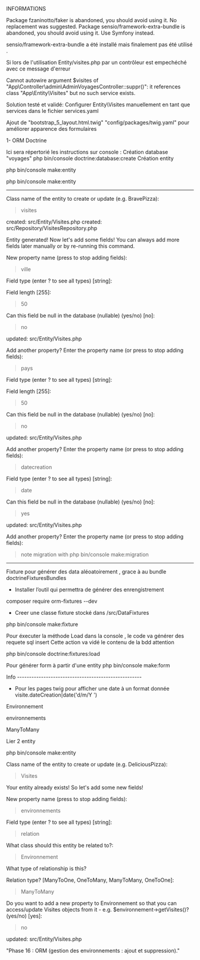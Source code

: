 INFORMATIONS

Package fzaninotto/faker is abandoned, you should avoid using it. No replacement was suggested.
Package sensio/framework-extra-bundle is abandoned, you should avoid using it. Use Symfony instead.

sensio/framework-extra-bundle a été installé mais finalement pas été utilisé .

Si lors de l'utilisation
Entity/visites.php par un contrôleur est empechéché avec ce message d'erreur 

 Cannot autowire argument $visites of "App\Controller\admin\AdminVoyagesController::suppr()": it references class "App\Entity\Visites" but no such service exists.

 Solution testé et validé: Configurer Entity\Visites manuellement en tant que services dans le fichier services.yaml

 Ajout de "bootstrap_5_layout.html.twig"  "config/packages/twig.yaml" pour améliorer apparence des formulaires




1- ORM Doctrine

Ici sera répertorié les instructions sur console : 
Création database "voyages"
php bin/console doctrine:database:create
Création entity 

php bin/console make:entity

php bin/console make:entity

----------------------------------------------------

 Class name of the entity to create or update (e.g. BravePizza):
 > visites

 created: src/Entity/Visites.php
 created: src/Repository/VisitesRepository.php
 
 Entity generated! Now let's add some fields!
 You can always add more fields later manually or by re-running this command.

 New property name (press <return> to stop adding fields):
 > ville

 Field type (enter ? to see all types) [string]:
 >

 Field length [255]:
 > 50

 Can this field be null in the database (nullable) (yes/no) [no]:
 > no

 updated: src/Entity/Visites.php

 Add another property? Enter the property name (or press <return> to stop 
adding fields):
 > pays

 Field type (enter ? to see all types) [string]:
 >

 Field length [255]:
 > 50

 Can this field be null in the database (nullable) (yes/no) [no]:
 > no

 updated: src/Entity/Visites.php

 Add another property? Enter the property name (or press <return> to stop 
adding fields):
 > datecreation

 Field type (enter ? to see all types) [string]:
 > date

 Can this field be null in the database (nullable) (yes/no) [no]:
 > yes

 updated: src/Entity/Visites.php

 Add another property? Enter the property name (or press <return> to stop 
adding fields):
 > note
migration with php bin/console make:migration

-----------------------------------------------------

Fixture pour générer des data aléoatoirement , grace à au bundle doctrineFixturesBundles

- Installer l’outil  qui permettra de générer des enrengistrement 

composer require orm-fixtures --dev

- Creer une classe fixture stocké dans /src/DataFixtures

php bin/console make:fixture

Pour éxecuter la méthode Load dans la console , le code va générer des requete sql insert 
Cette action va vidé le contenu de la bdd attention

php bin/console doctrine:fixtures:load


Pour générer form à partir d'une entity
php bin/console make:form

  

Info ----------------------------------------------------
- Pour les pages twig pour afficher une date à un format donnée 
 visite.dateCreation|date('d/m/Y ')



Environnement

environnements

ManyToMany

Lier 2 entity

php bin/console make:entity

 Class name of the entity to create or update (e.g. DeliciousPizza):
 > Visites

 Your entity already exists! So let's add some new fields!

 New property name (press <return> to stop adding fields):
 > environnements

 Field type (enter ? to see all types) [string]:
 > relation

 What class should this entity be related to?:
 > Environnement

What type of relationship is this?

Relation type? [ManyToOne, OneToMany, ManyToMany, OneToOne]:
 > ManyToMany

 Do you want to add a new property to Environnement so that you can access/update Visites objects from it - e.g. $environnement->getVisites()? (yes/no) [yes]:
 > no

 updated: src/Entity/Visites.php

"Phase 16 : ORM (gestion des environnements : ajout et suppression)."

